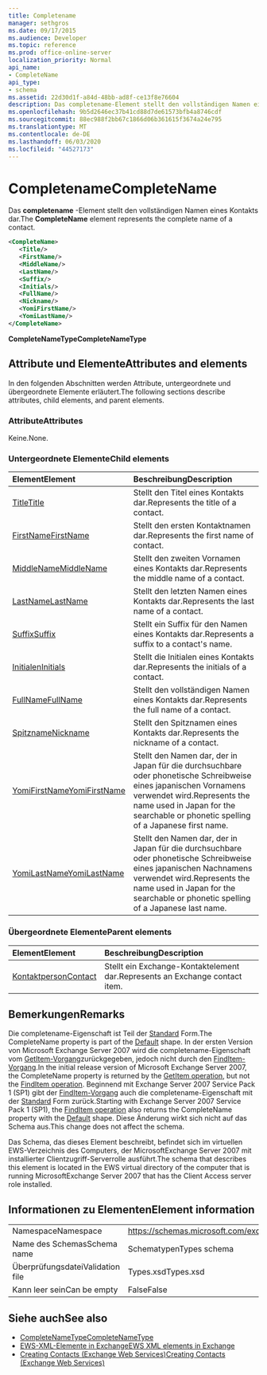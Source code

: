 ```yaml
---
title: Completename
manager: sethgros
ms.date: 09/17/2015
ms.audience: Developer
ms.topic: reference
ms.prod: office-online-server
localization_priority: Normal
api_name:
- CompleteName
api_type:
- schema
ms.assetid: 22d30d1f-a84d-48bb-ad8f-ce13f8e76604
description: Das completename-Element stellt den vollständigen Namen eines Kontakts dar.
ms.openlocfilehash: 9b5d2646ec37b41cd88d7de61573bfb4a8746cdf
ms.sourcegitcommit: 88ec988f2bb67c1866d06b361615f3674a24e795
ms.translationtype: MT
ms.contentlocale: de-DE
ms.lasthandoff: 06/03/2020
ms.locfileid: "44527173"
---
```

# <a name="completename"></a><span data-ttu-id="732d6-103">Completename</span><span class="sxs-lookup"><span data-stu-id="732d6-103">CompleteName</span></span>

<span data-ttu-id="732d6-104">Das **completename** -Element stellt den vollständigen Namen eines Kontakts dar.</span><span class="sxs-lookup"><span data-stu-id="732d6-104">The **CompleteName** element represents the complete name of a contact.</span></span> 
  
```xml
<CompleteName>
   <Title/>
   <FirstName/>
   <MiddleName/>
   <LastName/>
   <Suffix/>
   <Initials/>
   <FullName/>
   <Nickname/>
   <YomiFirstName/>
   <YomiLastName/>
</CompleteName>
```

 <span data-ttu-id="732d6-105">**CompleteNameType**</span><span class="sxs-lookup"><span data-stu-id="732d6-105">**CompleteNameType**</span></span>
## <a name="attributes-and-elements"></a><span data-ttu-id="732d6-106">Attribute und Elemente</span><span class="sxs-lookup"><span data-stu-id="732d6-106">Attributes and elements</span></span>

<span data-ttu-id="732d6-107">In den folgenden Abschnitten werden Attribute, untergeordnete und übergeordnete Elemente erläutert.</span><span class="sxs-lookup"><span data-stu-id="732d6-107">The following sections describe attributes, child elements, and parent elements.</span></span>
  
### <a name="attributes"></a><span data-ttu-id="732d6-108">Attribute</span><span class="sxs-lookup"><span data-stu-id="732d6-108">Attributes</span></span>

<span data-ttu-id="732d6-109">Keine.</span><span class="sxs-lookup"><span data-stu-id="732d6-109">None.</span></span>
  
### <a name="child-elements"></a><span data-ttu-id="732d6-110">Untergeordnete Elemente</span><span class="sxs-lookup"><span data-stu-id="732d6-110">Child elements</span></span>

|<span data-ttu-id="732d6-111">**Element**</span><span class="sxs-lookup"><span data-stu-id="732d6-111">**Element**</span></span>|<span data-ttu-id="732d6-112">**Beschreibung**</span><span class="sxs-lookup"><span data-stu-id="732d6-112">**Description**</span></span>|
|:-----|:-----|
|[<span data-ttu-id="732d6-113">Title</span><span class="sxs-lookup"><span data-stu-id="732d6-113">Title</span></span>](title.md) <br/> |<span data-ttu-id="732d6-114">Stellt den Titel eines Kontakts dar.</span><span class="sxs-lookup"><span data-stu-id="732d6-114">Represents the title of a contact.</span></span>  <br/> |
|[<span data-ttu-id="732d6-115">FirstName</span><span class="sxs-lookup"><span data-stu-id="732d6-115">FirstName</span></span>](firstname.md) <br/> |<span data-ttu-id="732d6-116">Stellt den ersten Kontaktnamen dar.</span><span class="sxs-lookup"><span data-stu-id="732d6-116">Represents the first name of contact.</span></span>  <br/> |
|[<span data-ttu-id="732d6-117">MiddleName</span><span class="sxs-lookup"><span data-stu-id="732d6-117">MiddleName</span></span>](middlename.md) <br/> |<span data-ttu-id="732d6-118">Stellt den zweiten Vornamen eines Kontakts dar.</span><span class="sxs-lookup"><span data-stu-id="732d6-118">Represents the middle name of a contact.</span></span>  <br/> |
|[<span data-ttu-id="732d6-119">LastName</span><span class="sxs-lookup"><span data-stu-id="732d6-119">LastName</span></span>](lastname.md) <br/> |<span data-ttu-id="732d6-120">Stellt den letzten Namen eines Kontakts dar.</span><span class="sxs-lookup"><span data-stu-id="732d6-120">Represents the last name of a contact.</span></span>  <br/> |
|[<span data-ttu-id="732d6-121">Suffix</span><span class="sxs-lookup"><span data-stu-id="732d6-121">Suffix</span></span>](suffix.md) <br/> |<span data-ttu-id="732d6-122">Stellt ein Suffix für den Namen eines Kontakts dar.</span><span class="sxs-lookup"><span data-stu-id="732d6-122">Represents a suffix to a contact's name.</span></span>  <br/> |
|[<span data-ttu-id="732d6-123">Initialen</span><span class="sxs-lookup"><span data-stu-id="732d6-123">Initials</span></span>](initials.md) <br/> |<span data-ttu-id="732d6-124">Stellt die Initialen eines Kontakts dar.</span><span class="sxs-lookup"><span data-stu-id="732d6-124">Represents the initials of a contact.</span></span>  <br/> |
|[<span data-ttu-id="732d6-125">FullName</span><span class="sxs-lookup"><span data-stu-id="732d6-125">FullName</span></span>](fullname.md) <br/> |<span data-ttu-id="732d6-126">Stellt den vollständigen Namen eines Kontakts dar.</span><span class="sxs-lookup"><span data-stu-id="732d6-126">Represents the full name of a contact.</span></span>  <br/> |
|[<span data-ttu-id="732d6-127">Spitzname</span><span class="sxs-lookup"><span data-stu-id="732d6-127">Nickname</span></span>](nickname.md) <br/> |<span data-ttu-id="732d6-128">Stellt den Spitznamen eines Kontakts dar.</span><span class="sxs-lookup"><span data-stu-id="732d6-128">Represents the nickname of a contact.</span></span>  <br/> |
|[<span data-ttu-id="732d6-129">YomiFirstName</span><span class="sxs-lookup"><span data-stu-id="732d6-129">YomiFirstName</span></span>](yomifirstname.md) <br/> |<span data-ttu-id="732d6-130">Stellt den Namen dar, der in Japan für die durchsuchbare oder phonetische Schreibweise eines japanischen Vornamens verwendet wird.</span><span class="sxs-lookup"><span data-stu-id="732d6-130">Represents the name used in Japan for the searchable or phonetic spelling of a Japanese first name.</span></span>  <br/> |
|[<span data-ttu-id="732d6-131">YomiLastName</span><span class="sxs-lookup"><span data-stu-id="732d6-131">YomiLastName</span></span>](yomilastname.md) <br/> |<span data-ttu-id="732d6-132">Stellt den Namen dar, der in Japan für die durchsuchbare oder phonetische Schreibweise eines japanischen Nachnamens verwendet wird.</span><span class="sxs-lookup"><span data-stu-id="732d6-132">Represents the name used in Japan for the searchable or phonetic spelling of a Japanese last name.</span></span>  <br/> |
   
### <a name="parent-elements"></a><span data-ttu-id="732d6-133">Übergeordnete Elemente</span><span class="sxs-lookup"><span data-stu-id="732d6-133">Parent elements</span></span>

|<span data-ttu-id="732d6-134">**Element**</span><span class="sxs-lookup"><span data-stu-id="732d6-134">**Element**</span></span>|<span data-ttu-id="732d6-135">**Beschreibung**</span><span class="sxs-lookup"><span data-stu-id="732d6-135">**Description**</span></span>|
|:-----|:-----|
|[<span data-ttu-id="732d6-136">Kontaktperson</span><span class="sxs-lookup"><span data-stu-id="732d6-136">Contact</span></span>](contact.md) <br/> |<span data-ttu-id="732d6-137">Stellt ein Exchange-Kontaktelement dar.</span><span class="sxs-lookup"><span data-stu-id="732d6-137">Represents an Exchange contact item.</span></span>  <br/> |
   
## <a name="remarks"></a><span data-ttu-id="732d6-138">Bemerkungen</span><span class="sxs-lookup"><span data-stu-id="732d6-138">Remarks</span></span>

<span data-ttu-id="732d6-139">Die completename-Eigenschaft ist Teil der [Standard](https://docs.microsoft.com/dotnet/api/exchangewebservices.defaultshapenamestype?view=exchange-ews-proxy) Form.</span><span class="sxs-lookup"><span data-stu-id="732d6-139">The CompleteName property is part of the [Default](https://docs.microsoft.com/dotnet/api/exchangewebservices.defaultshapenamestype?view=exchange-ews-proxy) shape.</span></span> <span data-ttu-id="732d6-140">In der ersten Version von Microsoft Exchange Server 2007 wird die completename-Eigenschaft vom [GetItem-Vorgang](getitem-operation.md)zurückgegeben, jedoch nicht durch den [FindItem-Vorgang](finditem-operation.md).</span><span class="sxs-lookup"><span data-stu-id="732d6-140">In the initial release version of Microsoft Exchange Server 2007, the CompleteName property is returned by the [GetItem operation](getitem-operation.md), but not the [FindItem operation](finditem-operation.md).</span></span> <span data-ttu-id="732d6-141">Beginnend mit Exchange Server 2007 Service Pack 1 (SP1) gibt der [FindItem-Vorgang](finditem-operation.md) auch die completename-Eigenschaft mit der [Standard](https://docs.microsoft.com/dotnet/api/exchangewebservices.defaultshapenamestype?view=exchange-ews-proxy) Form zurück.</span><span class="sxs-lookup"><span data-stu-id="732d6-141">Starting with Exchange Server 2007 Service Pack 1 (SP1), the [FindItem operation](finditem-operation.md) also returns the CompleteName property with the [Default](https://docs.microsoft.com/dotnet/api/exchangewebservices.defaultshapenamestype?view=exchange-ews-proxy) shape.</span></span> <span data-ttu-id="732d6-142">Diese Änderung wirkt sich nicht auf das Schema aus.</span><span class="sxs-lookup"><span data-stu-id="732d6-142">This change does not affect the schema.</span></span> 
  
<span data-ttu-id="732d6-143">Das Schema, das dieses Element beschreibt, befindet sich im virtuellen EWS-Verzeichnis des Computers, der MicrosoftExchange Server 2007 mit installierter Clientzugriff-Serverrolle ausführt.</span><span class="sxs-lookup"><span data-stu-id="732d6-143">The schema that describes this element is located in the EWS virtual directory of the computer that is running MicrosoftExchange Server 2007 that has the Client Access server role installed.</span></span>
  
## <a name="element-information"></a><span data-ttu-id="732d6-144">Informationen zu Elementen</span><span class="sxs-lookup"><span data-stu-id="732d6-144">Element information</span></span>

|||
|:-----|:-----|
|<span data-ttu-id="732d6-145">Namespace</span><span class="sxs-lookup"><span data-stu-id="732d6-145">Namespace</span></span>  <br/> |https://schemas.microsoft.com/exchange/services/2006/types  <br/> |
|<span data-ttu-id="732d6-146">Name des Schemas</span><span class="sxs-lookup"><span data-stu-id="732d6-146">Schema name</span></span>  <br/> |<span data-ttu-id="732d6-147">Schematypen</span><span class="sxs-lookup"><span data-stu-id="732d6-147">Types schema</span></span>  <br/> |
|<span data-ttu-id="732d6-148">Überprüfungsdatei</span><span class="sxs-lookup"><span data-stu-id="732d6-148">Validation file</span></span>  <br/> |<span data-ttu-id="732d6-149">Types.xsd</span><span class="sxs-lookup"><span data-stu-id="732d6-149">Types.xsd</span></span>  <br/> |
|<span data-ttu-id="732d6-150">Kann leer sein</span><span class="sxs-lookup"><span data-stu-id="732d6-150">Can be empty</span></span>  <br/> |<span data-ttu-id="732d6-151">False</span><span class="sxs-lookup"><span data-stu-id="732d6-151">False</span></span>  <br/> |
   
## <a name="see-also"></a><span data-ttu-id="732d6-152">Siehe auch</span><span class="sxs-lookup"><span data-stu-id="732d6-152">See also</span></span>

- [<span data-ttu-id="732d6-153">CompleteNameType</span><span class="sxs-lookup"><span data-stu-id="732d6-153">CompleteNameType</span></span>](https://msdn.microsoft.com/library/ExchangeWebServices.CompleteNameType.aspx)
- [<span data-ttu-id="732d6-154">EWS-XML-Elemente in Exchange</span><span class="sxs-lookup"><span data-stu-id="732d6-154">EWS XML elements in Exchange</span></span>](ews-xml-elements-in-exchange.md)
- [<span data-ttu-id="732d6-155">Creating Contacts (Exchange Web Services)</span><span class="sxs-lookup"><span data-stu-id="732d6-155">Creating Contacts (Exchange Web Services)</span></span>](https://msdn.microsoft.com/library/4845917e-70d1-481c-bbd7-011ec6571789%28Office.15%29.aspx)

